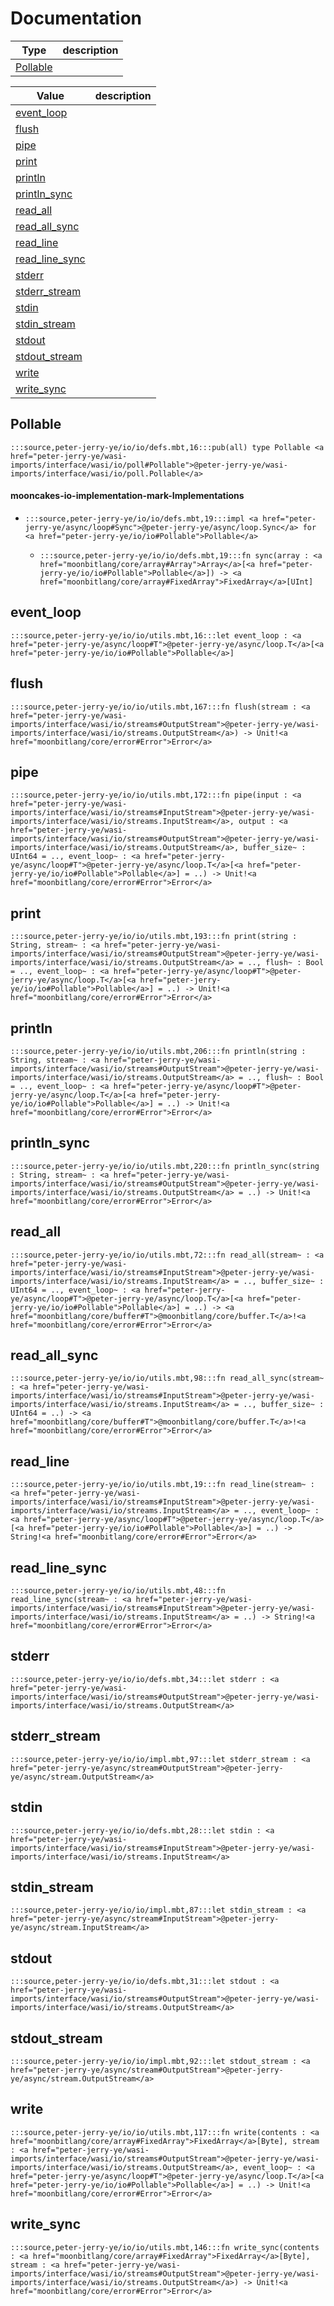 # Documentation
|Type|description|
|---|---|
|[Pollable](#Pollable)||

|Value|description|
|---|---|
|[event\_loop](#event_loop)||
|[flush](#flush)||
|[pipe](#pipe)||
|[print](#print)||
|[println](#println)||
|[println\_sync](#println_sync)||
|[read\_all](#read_all)||
|[read\_all\_sync](#read_all_sync)||
|[read\_line](#read_line)||
|[read\_line\_sync](#read_line_sync)||
|[stderr](#stderr)||
|[stderr\_stream](#stderr_stream)||
|[stdin](#stdin)||
|[stdin\_stream](#stdin_stream)||
|[stdout](#stdout)||
|[stdout\_stream](#stdout_stream)||
|[write](#write)||
|[write\_sync](#write_sync)||

## Pollable

```moonbit
:::source,peter-jerry-ye/io/io/defs.mbt,16:::pub(all) type Pollable <a href="peter-jerry-ye/wasi-imports/interface/wasi/io/poll#Pollable">@peter-jerry-ye/wasi-imports/interface/wasi/io/poll.Pollable</a>
```


#### mooncakes-io-implementation-mark-Implementations
- ```moonbit
  :::source,peter-jerry-ye/io/io/defs.mbt,19:::impl <a href="peter-jerry-ye/async/loop#Sync">@peter-jerry-ye/async/loop.Sync</a> for <a href="peter-jerry-ye/io/io#Pollable">Pollable</a>
  ```
  > 
  * ```moonbit
    :::source,peter-jerry-ye/io/io/defs.mbt,19:::fn sync(array : <a href="moonbitlang/core/array#Array">Array</a>[<a href="peter-jerry-ye/io/io#Pollable">Pollable</a>]) -> <a href="moonbitlang/core/array#FixedArray">FixedArray</a>[UInt]
    ```
    > 

## event\_loop

```moonbit
:::source,peter-jerry-ye/io/io/utils.mbt,16:::let event_loop : <a href="peter-jerry-ye/async/loop#T">@peter-jerry-ye/async/loop.T</a>[<a href="peter-jerry-ye/io/io#Pollable">Pollable</a>]
```


## flush

```moonbit
:::source,peter-jerry-ye/io/io/utils.mbt,167:::fn flush(stream : <a href="peter-jerry-ye/wasi-imports/interface/wasi/io/streams#OutputStream">@peter-jerry-ye/wasi-imports/interface/wasi/io/streams.OutputStream</a>) -> Unit!<a href="moonbitlang/core/error#Error">Error</a>
```


## pipe

```moonbit
:::source,peter-jerry-ye/io/io/utils.mbt,172:::fn pipe(input : <a href="peter-jerry-ye/wasi-imports/interface/wasi/io/streams#InputStream">@peter-jerry-ye/wasi-imports/interface/wasi/io/streams.InputStream</a>, output : <a href="peter-jerry-ye/wasi-imports/interface/wasi/io/streams#OutputStream">@peter-jerry-ye/wasi-imports/interface/wasi/io/streams.OutputStream</a>, buffer_size~ : UInt64 = .., event_loop~ : <a href="peter-jerry-ye/async/loop#T">@peter-jerry-ye/async/loop.T</a>[<a href="peter-jerry-ye/io/io#Pollable">Pollable</a>] = ..) -> Unit!<a href="moonbitlang/core/error#Error">Error</a>
```


## print

```moonbit
:::source,peter-jerry-ye/io/io/utils.mbt,193:::fn print(string : String, stream~ : <a href="peter-jerry-ye/wasi-imports/interface/wasi/io/streams#OutputStream">@peter-jerry-ye/wasi-imports/interface/wasi/io/streams.OutputStream</a> = .., flush~ : Bool = .., event_loop~ : <a href="peter-jerry-ye/async/loop#T">@peter-jerry-ye/async/loop.T</a>[<a href="peter-jerry-ye/io/io#Pollable">Pollable</a>] = ..) -> Unit!<a href="moonbitlang/core/error#Error">Error</a>
```


## println

```moonbit
:::source,peter-jerry-ye/io/io/utils.mbt,206:::fn println(string : String, stream~ : <a href="peter-jerry-ye/wasi-imports/interface/wasi/io/streams#OutputStream">@peter-jerry-ye/wasi-imports/interface/wasi/io/streams.OutputStream</a> = .., flush~ : Bool = .., event_loop~ : <a href="peter-jerry-ye/async/loop#T">@peter-jerry-ye/async/loop.T</a>[<a href="peter-jerry-ye/io/io#Pollable">Pollable</a>] = ..) -> Unit!<a href="moonbitlang/core/error#Error">Error</a>
```


## println\_sync

```moonbit
:::source,peter-jerry-ye/io/io/utils.mbt,220:::fn println_sync(string : String, stream~ : <a href="peter-jerry-ye/wasi-imports/interface/wasi/io/streams#OutputStream">@peter-jerry-ye/wasi-imports/interface/wasi/io/streams.OutputStream</a> = ..) -> Unit!<a href="moonbitlang/core/error#Error">Error</a>
```


## read\_all

```moonbit
:::source,peter-jerry-ye/io/io/utils.mbt,72:::fn read_all(stream~ : <a href="peter-jerry-ye/wasi-imports/interface/wasi/io/streams#InputStream">@peter-jerry-ye/wasi-imports/interface/wasi/io/streams.InputStream</a> = .., buffer_size~ : UInt64 = .., event_loop~ : <a href="peter-jerry-ye/async/loop#T">@peter-jerry-ye/async/loop.T</a>[<a href="peter-jerry-ye/io/io#Pollable">Pollable</a>] = ..) -> <a href="moonbitlang/core/buffer#T">@moonbitlang/core/buffer.T</a>!<a href="moonbitlang/core/error#Error">Error</a>
```


## read\_all\_sync

```moonbit
:::source,peter-jerry-ye/io/io/utils.mbt,98:::fn read_all_sync(stream~ : <a href="peter-jerry-ye/wasi-imports/interface/wasi/io/streams#InputStream">@peter-jerry-ye/wasi-imports/interface/wasi/io/streams.InputStream</a> = .., buffer_size~ : UInt64 = ..) -> <a href="moonbitlang/core/buffer#T">@moonbitlang/core/buffer.T</a>!<a href="moonbitlang/core/error#Error">Error</a>
```


## read\_line

```moonbit
:::source,peter-jerry-ye/io/io/utils.mbt,19:::fn read_line(stream~ : <a href="peter-jerry-ye/wasi-imports/interface/wasi/io/streams#InputStream">@peter-jerry-ye/wasi-imports/interface/wasi/io/streams.InputStream</a> = .., event_loop~ : <a href="peter-jerry-ye/async/loop#T">@peter-jerry-ye/async/loop.T</a>[<a href="peter-jerry-ye/io/io#Pollable">Pollable</a>] = ..) -> String!<a href="moonbitlang/core/error#Error">Error</a>
```


## read\_line\_sync

```moonbit
:::source,peter-jerry-ye/io/io/utils.mbt,48:::fn read_line_sync(stream~ : <a href="peter-jerry-ye/wasi-imports/interface/wasi/io/streams#InputStream">@peter-jerry-ye/wasi-imports/interface/wasi/io/streams.InputStream</a> = ..) -> String!<a href="moonbitlang/core/error#Error">Error</a>
```


## stderr

```moonbit
:::source,peter-jerry-ye/io/io/defs.mbt,34:::let stderr : <a href="peter-jerry-ye/wasi-imports/interface/wasi/io/streams#OutputStream">@peter-jerry-ye/wasi-imports/interface/wasi/io/streams.OutputStream</a>
```


## stderr\_stream

```moonbit
:::source,peter-jerry-ye/io/io/impl.mbt,97:::let stderr_stream : <a href="peter-jerry-ye/async/stream#OutputStream">@peter-jerry-ye/async/stream.OutputStream</a>
```


## stdin

```moonbit
:::source,peter-jerry-ye/io/io/defs.mbt,28:::let stdin : <a href="peter-jerry-ye/wasi-imports/interface/wasi/io/streams#InputStream">@peter-jerry-ye/wasi-imports/interface/wasi/io/streams.InputStream</a>
```


## stdin\_stream

```moonbit
:::source,peter-jerry-ye/io/io/impl.mbt,87:::let stdin_stream : <a href="peter-jerry-ye/async/stream#InputStream">@peter-jerry-ye/async/stream.InputStream</a>
```


## stdout

```moonbit
:::source,peter-jerry-ye/io/io/defs.mbt,31:::let stdout : <a href="peter-jerry-ye/wasi-imports/interface/wasi/io/streams#OutputStream">@peter-jerry-ye/wasi-imports/interface/wasi/io/streams.OutputStream</a>
```


## stdout\_stream

```moonbit
:::source,peter-jerry-ye/io/io/impl.mbt,92:::let stdout_stream : <a href="peter-jerry-ye/async/stream#OutputStream">@peter-jerry-ye/async/stream.OutputStream</a>
```


## write

```moonbit
:::source,peter-jerry-ye/io/io/utils.mbt,117:::fn write(contents : <a href="moonbitlang/core/array#FixedArray">FixedArray</a>[Byte], stream : <a href="peter-jerry-ye/wasi-imports/interface/wasi/io/streams#OutputStream">@peter-jerry-ye/wasi-imports/interface/wasi/io/streams.OutputStream</a>, event_loop~ : <a href="peter-jerry-ye/async/loop#T">@peter-jerry-ye/async/loop.T</a>[<a href="peter-jerry-ye/io/io#Pollable">Pollable</a>] = ..) -> Unit!<a href="moonbitlang/core/error#Error">Error</a>
```


## write\_sync

```moonbit
:::source,peter-jerry-ye/io/io/utils.mbt,146:::fn write_sync(contents : <a href="moonbitlang/core/array#FixedArray">FixedArray</a>[Byte], stream : <a href="peter-jerry-ye/wasi-imports/interface/wasi/io/streams#OutputStream">@peter-jerry-ye/wasi-imports/interface/wasi/io/streams.OutputStream</a>) -> Unit!<a href="moonbitlang/core/error#Error">Error</a>
```

